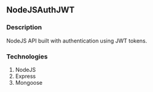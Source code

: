 ## NodeJSAuthJWT

### Description

NodeJS API built with authentication using JWT tokens.

### Technologies

1. NodeJS
2. Express
3. Mongoose